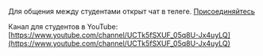 Для общения между студентами открыт чат в телеге. [Присоединяйтесь](https://bit.ly/3t6ygMX)

Канал для студентов в YouTube: [https://www.youtube.com/channel/UCTk5fSXUF_05q8U-Jx4uyLQ](https://www.youtube.com/channel/UCTk5fSXUF_05q8U-Jx4uyLQ)
